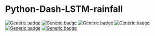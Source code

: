 # Python-Dash-LSTM-rainfall

[![Generic badge](https://img.shields.io/badge/language-python%203.6.10-navy.svg)](https://shields.io/)
[![Generic badge](https://img.shields.io/badge/IDE-VS%20Code%201.61.2-blue.svg)](https://shields.io/)
[![Generic badge](https://img.shields.io/badge/ML%20package-tensorflow.keras%202.2-orange.svg)](https://shields.io/)
[![Generic badge](https://img.shields.io/badge/ML%20model-LSTM-purple.svg)](https://shields.io/)
[![Generic badge](https://img.shields.io/badge/interactive-dash-green.svg)](https://shields.io/)
[![Generic badge](https://img.shields.io/badge/data%20type-monthly%20average%20rainfall-yellow.svg)](https://shields.io/)

